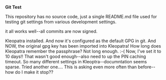 **Git Test**

This repository has no source code, just a single README.md file used for testing git settings from various development settings.

it all works well--all commits are now signed.

Kleopatra installed.
And now it's configured as the default GPG in git.
And NOW, the original gpg key has been imported into Kleopatra!
How long does Kleopatra remember the passphrase?
Not long enough. :-(
Now, I've set it to 10 days!!
That wasn't good enough--also need to up the PIN caching timeout.
So many different settings in Kleoptra--documntation seems sparse. Tried another one....
This is asking even more often than before--how do I make it stop??